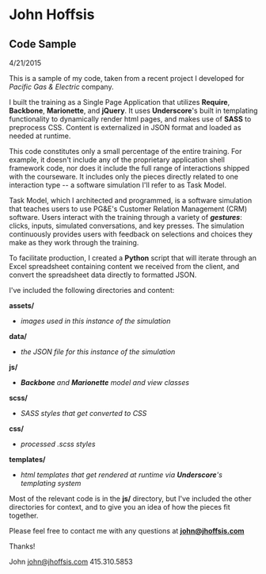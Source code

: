# John Hoffsis
## Code Sample
4/21/2015

This is a sample of my code, taken from a recent project I developed for *Pacific Gas & Electric* company. 

I built the training as a Single Page Application that utilizes **Require**, **Backbone**, **Marionette**, and **jQuery**. It uses **Underscore**'s built in templating functionality to dynamically render html pages, and makes use of **SASS** to preprocess CSS. Content is externalized in JSON format and loaded as needed at runtime.

This code constitutes only a small percentage of the entire training. For example, it doesn't include any of the proprietary application shell framework code, nor does it include the full range of interactions shipped with the courseware.  It includes only the pieces directly related to one interaction type -- a software simulation I'll refer to as Task Model. 

Task Model, which I architected and programmed, is a software simulation that teaches users to use PG&E's Customer Relation Management (CRM) software. Users interact with the training through a variety of _**gestures**_: clicks, inputs, simulated conversations, and key presses. The simulation continuously provides users with feedback on selections and choices they make as they work through the training.

To facilitate production, I created a **Python** script that will iterate through an Excel spreadsheet containing content we received from the client, and convert the spreadsheet data directly to formatted JSON.

I've included the following directories and content:

**assets/**
- *images used in this instance of the simulation*


**data/**
- *the JSON file for this instance of the simulation*		


**js/**
- _**Backbone** and **Marionette** model and view classes_


**scss/**
- *SASS styles that get converted to CSS*


**css/**
- *processed .scss styles*


**templates/**
- _html templates that get rendered at runtime via **Underscore**'s templating system_


Most of the relevant code is in the **js/** directory, but I've included the other directories for context, and to give you an idea of how the pieces fit together.

Please feel free to contact me with any questions at **john@jhoffsis.com**

Thanks!

John
john@jhoffsis.com
415.310.5853


